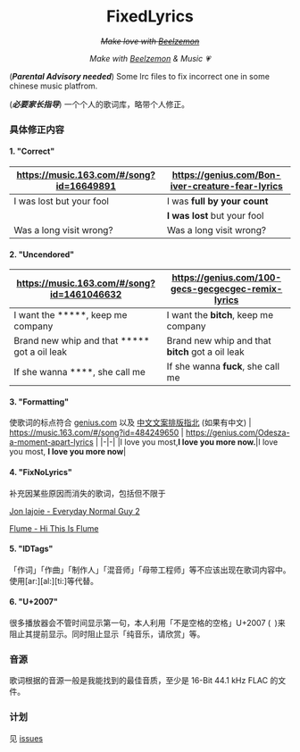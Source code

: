 <div align="center">

# FixedLyrics
  
~~*Make love with [Beelzemon](https://wikimon.net/Beelzebumon)*~~ 
  
  *Make with [Beelzemon](https://wikimon.net/Beelzebumon) & Music 💗*

</div>

(***Parental Advisory needed***) Some lrc files to fix incorrect one in some chinese music platfrom.

(***必要家长指导***) 一个个人的歌词库，略带个人修正。

### 具体修正内容

#### 1. "Correct"
| https://music.163.com/#/song?id=16649891 | https://genius.com/Bon-iver-creature-fear-lyrics |
|--------------------------------------------|----------------------------------------------------|
|I was lost but your fool|I was **full by your count**|
| |**I was lost** but your fool|
| Was a long visit wrong?|Was a long visit wrong? |

#### 2. "Uncendored"
| https://music.163.com/#/song?id=1461046632 | https://genius.com/100-gecs-gecgecgec-remix-lyrics |
|--------------------------------------------|----------------------------------------------------|
|I want the \*\*\*\*\*, keep me company|I want the **bitch**, keep me company|
|Brand new whip and that \*\*\*\*\* got a oil leak|Brand new whip and that **bitch** got a oil leak|
|If she wanna \*\*\*\*, she call me|If she wanna **fuck**, she call me|

#### 3. "Formatting"

使歌词的标点符合 [genius.com](genius.com) 以及 [中文文案排版指北](https://github.com/sparanoid/chinese-copywriting-guidelines) (如果有中文)
| https://music.163.com/#/song?id=484249650 | https://genius.com/Odesza-a-moment-apart-lyrics |
|-|-|
|I love you most,**I love you more now.**|I love you most, **I love you more now**|

#### 4. "FixNoLyrics"

补充因某些原因而消失的歌词，包括但不限于

[Jon lajoie - Everyday Normal Guy 2](https://music.163.com/#/song?id=1516895)

[Flume - Hi This Is Flume](https://music.163.com/#/song?id=1352956703)

#### 5. "IDTags"

「作词」「作曲」「制作人」「混音师」「母带工程师」等不应该出现在歌词内容中。使用[ar:][al:][ti:]等代替。

#### 6. "U+2007"

很多播放器会不管时间显示第一句，本人利用「不是空格的空格」U+2007 (` `)来阻止其提前显示。同时阻止显示「纯音乐，请欣赏」等。

### 音源

歌词根据的音源一般是我能找到的最佳音质，至少是 16-Bit 44.1 kHz FLAC 的文件。

### 计划
见 [issues](https://github.com/Ks4four/FixedLyrics/issues)
